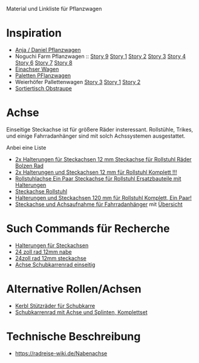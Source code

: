 Material und Linkliste für Pflanzwagen

# Inspiration

- [Anja / Daniel Pflanzwagen](https://www.instagram.com/p/C5lbvxxtoNa/?img_index=1)
- Noguchi Farm Pflanzwagen :: [Story 9](https://www.instagram.com/p/CqVa78DKlL9/) [Story 1](https://www.instagram.com/p/DB1FZoKC0cQ/) [Story 2](https://www.instagram.com/p/DBQ7AU5TSzA/?img_index=3) [Story 3](https://www.instagram.com/p/DA0q0OZzKOU/?img_index=1) [Story 4](https://www.instagram.com/p/C0_l-WaP41Q/) [Story 6](https://www.instagram.com/p/Cz0mjkdv2sI/?img_index=6) [Story 7](https://www.instagram.com/p/CwU1TkwPc3e/?img_index=5) [Story 8](https://www.instagram.com/p/Cqp1lNhPpgs/?img_index=3) 
- [Einachser Wagen](https://www.instagram.com/p/C9P_xARq_w9/)
- [Paletten PFlanzwagen](https://www.instagram.com/p/C35xJYoL0h0/?img_index=3)
- Weierhöfer Pallettenwagen [Story 3](https://www.instagram.com/p/Bu5sHTFgTQM/?img_index=1) [Story 1](https://www.instagram.com/p/CFKZhYUKBGx/) [Story 2](https://www.instagram.com/p/Bzx8CBUIU3z/?img_index=1) 
- [Sortiertisch Obstraupe](https://www.instagram.com/p/C_GJBskt0Ve/)

# Achse

Einseitige Steckachse ist für größere Räder insteressant. Rollstühle, Trikes, und einige Fahrradanhänger sind mit solch Achssystemen ausgestattet. 

Anbei eine Liste

- [2x Halterungen für Steckachsen 12 mm Steckachse für Rollstuhl Räder Bolzen Rad](https://www.ebay.de/itm/135284193710?chn=ps&_ul=DE&norover=1&mkevt=1&mkrid=707-134425-41852-0&mkcid=2&mkscid=101&itemid=135284193710&targetid=2352311494706&device=c&mktype=pla&googleloc=9044383&poi=&campaignid=21674171206&mkgroupid=172695884331&rlsatarget=pla-2352311494706&abcId=10011800&merchantid=114191755&gad_source=1&gclid=CjwKCAiAudG5BhAREiwAWMlSjDPR643LgTFmiSpVAq6O9LwD9Pwr9vksaBw9pfbu7WTByvQaCHlULRoC6DwQAvD_BwE)
- [2x Halterungen und Steckachsen 12 mm für Rollstuhl Komplett !!!](https://www.ebay.de/itm/146093398897?_trkparms=amclksrc%3DITM%26aid%3D1110006%26algo%3DHOMESPLICE.SIM%26ao%3D1%26asc%3D276751%2C276105%26meid%3D18f44b4f06cb471487eb5ebc13e1c967%26pid%3D101506%26rk%3D1%26rkt%3D10%26sd%3D135284193710%26itm%3D146093398897%26pmt%3D0%26noa%3D1%26pg%3D4481478%26algv%3DDefaultOrganicWebWithV11WebTrimmedV3VisualRankerWithKnnV3AndUltBRecall%26brand%3DMEYRA&_trksid=p4481478.c101506.m1851)
- [Rollstuhlachse Ein Paar Steckachse für Rollstuhl Ersatzbauteile mit Halterungen](https://www.ebay.de/itm/146093397602?_trkparms=amclksrc%3DITM%26aid%3D1110006%26algo%3DHOMESPLICE.SIM%26ao%3D1%26asc%3D276751%2C276105%26meid%3D18f44b4f06cb471487eb5ebc13e1c967%26pid%3D101506%26rk%3D2%26rkt%3D10%26sd%3D135284193710%26itm%3D146093397602%26pmt%3D0%26noa%3D1%26pg%3D4481478%26algv%3DDefaultOrganicWebWithV11WebTrimmedV3VisualRankerWithKnnV3AndUltBRecall%26brand%3DMEYRA&_trksid=p4481478.c101506.m1851)
- [Steckachse Rollstuhl](https://www.ebay.de/itm/226336448946?_trkparms=amclksrc%3DITM%26aid%3D1110006%26algo%3DHOMESPLICE.SIM%26ao%3D1%26asc%3D276751%2C276105%26meid%3D608a93c24b8843ba9cfc2f9f61ca67f9%26pid%3D101875%26rk%3D3%26rkt%3D4%26sd%3D146093397602%26itm%3D226336448946%26pmt%3D1%26noa%3D0%26pg%3D2332490%26algv%3DSimVIDwebV3WithCPCExpansionEmbeddingSearchQueryRecall%26brand%3DMarkenlos&_trksid=p2332490.c101875.m1851&itmprp=cksum%3A226336448946608a93c24b8843ba9cfc2f9f61ca67f9%7Cenc%3AAQAJAAABIEK7FTfzsGw0VauxYyX1IOHjsuXJ1NPjVWebvOca%252BJbVzh3VqcrGnLFKHjKk2M42BtfNs8bK1jFneKBZqmubi3KLOMESJ6gC4ydT47sWrSLGQ%252B6357nzIoaquH3kiriN%252B9NH9gy2Ou%252Bq%252BBEtRP2%252BrNDVhVo6EkqxnPo7k7hHx60WK3cAUFl7ZbLTJmJxRfFuZCPOR6c38sjDzYckzLSg%252BLQQQyqZeuwdfM8l25Sea8sSsGJn1RaWEP5stwjDHVEKbLfW%252BewEGtnJdQw%252FWE9PYCLJulAWPzM%252BmIp5E20Vt%252FnhNSyd0qlLPAnPUqDLLietTwk2Ivz26S44mrYahBiXZUCOVbu%252FinJqU3WL4Whe%252BIlBLQIcAGm0j1g7a9uPgZJGSQ%253D%253D%7Campid%3APL_CLK%7Cclp%3A2332490&itmmeta=01JCK7QKCBZWXBHKJEQADH3AMA)
- [Halterungen und Steckachsen 120 mm für Rollstuhl Komplett, Ein Paar!](https://www.ebay.de/itm/226342455026?_trkparms=amclksrc%3DITM%26aid%3D1110006%26algo%3DHOMESPLICE.SIM%26ao%3D1%26asc%3D276751%2C276105%26meid%3D13e03ac0197c4eb38664e66afe45e500%26pid%3D101875%26rk%3D1%26rkt%3D4%26sd%3D226336448946%26itm%3D226342455026%26pmt%3D1%26noa%3D0%26pg%3D2332490%26algv%3DSimVIDwebV3WithCPCExpansionEmbeddingSearchQueryRecall%26brand%3DAlber&_trksid=p2332490.c101875.m1851&itmprp=cksum%3A22634245502613e03ac0197c4eb38664e66afe45e500%7Cenc%3AAQAJAAABIEK7FTfzsGw0VauxYyX1IOHjsuXJ1NPjVWebvOca%252BJbVzh3VqcrGnLFKHjKk2M42BtfNs8bK1jFneKBZqmubi3I3VkB32CtfEcJSeuueOhMWpGbxN3cCjeMhn6dcX8s52F9y0mn4ym6sM2N%252Fhv1nTmSqys1OZcXzT33dh%252FJMUMTW3pPSEOp2J0PANP4SNBQNQDbRI5U17BqYGdwekYIpB0Pgu6jfoMCU2x%252BEDPVKqTuHVIyZALufrtnYmgSwWp1jTRxEsRhp%252FlP5VgzPPf8sMcpRPeCHT%252Fgj%252BU%252BhRhTieQFnlJXLq2%252B%252FbTy5458cahmDEesF36dTDG%252F0%252BkA1oGx%252FnyLJQM%252Fdh29Z9v6X%252BeYOFdCd5YQcHE5TWfoaweSZ%252B0MNpg%253D%253D%7Campid%3APL_CLK%7Cclp%3A2332490&itmmeta=01JCK81F6H1576JKVWDV2TETDA)
- [Steckachse und Achsaufnahme für Fahrradanhänger](https://www.rollenplus.de/Steckachse-und-Achsaufnahme-fuer-Fahrradanhaenger) mit [Übersicht](https://www.rollenplus.de/Radachsen)

# Such Commands für Recherche

- [Halterungen für Steckachsen](https://www.google.com/search?q=Halterungen+f%C3%BCr+Steckachsen&rlz=1C5CHFA_enDE1030DE1030&oq=Halterungen+f%C3%BCr+Steckachsen&gs_lcrp=EgZjaHJvbWUyBggAEEUYOTIGCAEQRRg9MgYIAhBFGD0yBggDEEUYPdIBBzgxM2owajeoAgiwAgE&sourceid=chrome&ie=UTF-8)
- [24 zoll rad 12mm nabe](https://www.google.com/search?sca_esv=c6004f725def933e&rlz=1C5CHFA_enDE1030DE1030&sxsrf=ADLYWII2gbGn0mn8EeP2j2UxBSPQ-0Aolw:1731600464143&q=24+zoll+rad+12mm+nabe&udm=3&fbs=AEQNm0A6bwEop21ehxKWq5cj-cHa9RzI4fQJ53YeRxSnybR5QqqH9wOe9IylodR2ppIPlwvq-xrzC5Td20uBrEHfuOcPywhNOeKeOmEq6GWNqCgedWza9lflu_jERBTrM_1vT2brtd2Gjdm7oDqcR77GWA1vi43u6uIoHPeT2JnteI0UgelzE30X5fv10uiVgXZ6hS3zSl9K&sa=X&ved=2ahUKEwjcnLu0mtyJAxUu6wIHHeW1G38Qs6gLegQIJBAB&biw=1692&bih=1431&dpr=2)
- [24zoll rad 12mm steckachse](https://www.google.com/search?q=24zoll+rad+12mm+steckachse&sca_esv=c6004f725def933e&rlz=1C5CHFA_enDE1030DE1030&sxsrf=ADLYWILPGgtaNyyJiGe5UhDvdfB0wN5QuQ%3A1731600711979&ei=RyE2Z5eyO7-zi-gPkL2koQg&ved=0ahUKEwjX8dGqm9yJAxW_2QIHHZAeKYQQ4dUDCA8&uact=5&oq=24zoll+rad+12mm+steckachse&gs_lp=Egxnd3Mtd2l6LXNlcnAiGjI0em9sbCByYWQgMTJtbSBzdGVja2FjaHNlMggQABiABBiiBDIIEAAYgAQYogQyCBAAGIAEGKIEMggQABiABBiiBEjjFVDoCFj7FHABeAGQAQCYAWugAagEqgEDNi4xuAEDyAEA-AEBmAIIoAK_BMICChAAGLADGNYEGEfCAgoQIRigARjDBBgKmAMAiAYBkAYIkgcDNy4xoAf9FQ&sclient=gws-wiz-serp)
- [Achse Schubkarrenrad einseitig](https://www.google.com/search?sca_esv=4dae32ac01e8b27f&rlz=1C5CHFA_enDE1030DE1030&sxsrf=ADLYWIKcatY4RCItOhPEQGGxQzBwuTvI3Q:1733163904735&q=achse+schubkarrenrad+einseitig&uds=ADvngMjcH0KdF7qGWtwTBrP0nt7dYdgdxxhcES2btBqhCohRc1-JuQ8XsWu10QXlUwZ6I1Rb4ATi7PnDiYVZc-W0t_Zy48hEkz_joOFkF6q1nY6ZuqL_MBjHYne0-ykiqjCShwt_TgezdeEjqGY4IugLdaHJh7kWHuI0x4nm-2WfdcMI97IYjNA&udm=2&sa=X&ved=2ahUKEwirgoTX2omKAxXtov0HHdM3NGAQxKsJegQIfBAB&ictx=0&biw=1692&bih=2803&dpr=2)

# Alternative Rollen/Achsen
- [Kerbl Stützräder für Schubkarre](https://www.netzshopping.de/p/B00UAO1XPW?channel=shopping&device=c&network=g&campaign=21789448312&adgroup=177043810548&target=pla-551995378936&ad=716116519648&position=&ad-extension=&location=9044340&gad_source=1&gclid=CjwKCAiA0rW6BhAcEiwAQH28IlXiRFCr00ProcFmTyq16OPouuQ1JURWJeZScvE7jMmdXU2NaJRcMxoCk4sQAvD_BwE)
- [Schubkarrenrad mit Achse und Splinten, Komplettset](https://www.ebay.de/itm/196158471153?chn=ps&_ul=DE&norover=1&mkevt=1&mkrid=707-166974-037691-2&mkcid=2&mkscid=101&itemid=196158471153&targetid=2274951440814&device=c&mktype=pla&googleloc=9044340&poi=&campaignid=21913077276&mkgroupid=176252233408&rlsatarget=pla-2274951440814&abcId=10101475&merchantid=5498515627&geoid=9044340&gad_source=1&gclid=CjwKCAiA9bq6BhAKEiwAH6bqoBjOTesxulZDAX6zV36u4Vw0YhpoZ4O-UKDKyxhLM_RihprF_zXwzRoCkvcQAvD_BwE)

# Technische Beschreibung

- https://radreise-wiki.de/Nabenachse
